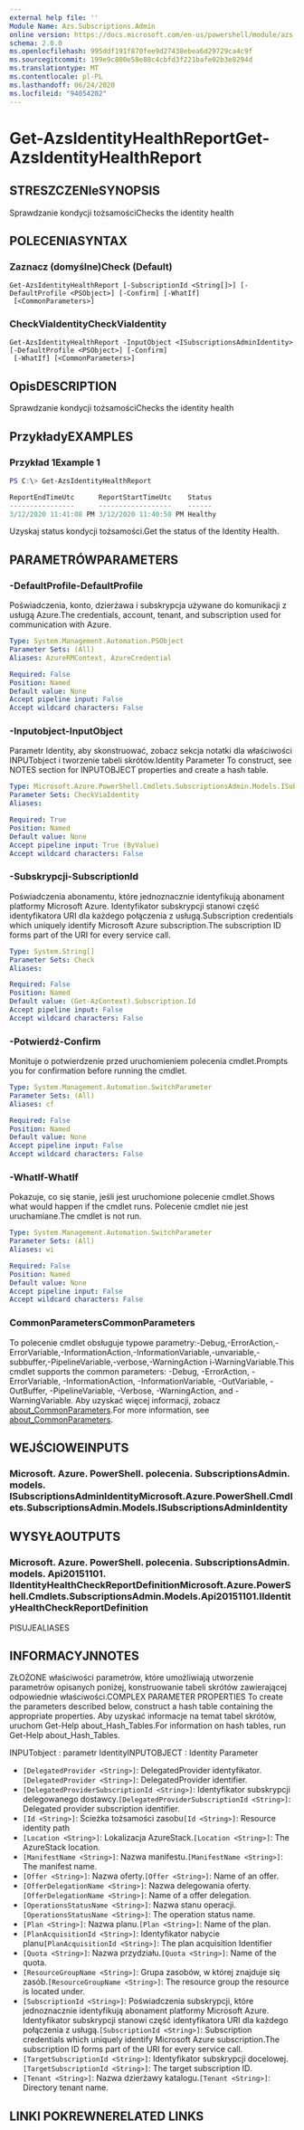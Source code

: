 ```yaml
---
external help file: ''
Module Name: Azs.Subscriptions.Admin
online version: https://docs.microsoft.com/en-us/powershell/module/azs.subscriptions.admin/get-azsidentityhealthreport
schema: 2.0.0
ms.openlocfilehash: 995ddf191f870fee9d27438ebea6d29729ca4c9f
ms.sourcegitcommit: 199e9c800e58e88c4cbfd3f221bafe02b3e8294d
ms.translationtype: MT
ms.contentlocale: pl-PL
ms.lasthandoff: 06/24/2020
ms.locfileid: "94054202"
---
```

# <span data-ttu-id="2b7a8-101">Get-AzsIdentityHealthReport</span><span class="sxs-lookup"><span data-stu-id="2b7a8-101">Get-AzsIdentityHealthReport</span></span>

## <span data-ttu-id="2b7a8-102">STRESZCZENIe</span><span class="sxs-lookup"><span data-stu-id="2b7a8-102">SYNOPSIS</span></span>
<span data-ttu-id="2b7a8-103">Sprawdzanie kondycji tożsamości</span><span class="sxs-lookup"><span data-stu-id="2b7a8-103">Checks the identity health</span></span>

## <span data-ttu-id="2b7a8-104">POLECENIA</span><span class="sxs-lookup"><span data-stu-id="2b7a8-104">SYNTAX</span></span>

### <span data-ttu-id="2b7a8-105">Zaznacz (domyślne)</span><span class="sxs-lookup"><span data-stu-id="2b7a8-105">Check (Default)</span></span>
```
Get-AzsIdentityHealthReport [-SubscriptionId <String[]>] [-DefaultProfile <PSObject>] [-Confirm] [-WhatIf]
 [<CommonParameters>]
```

### <span data-ttu-id="2b7a8-106">CheckViaIdentity</span><span class="sxs-lookup"><span data-stu-id="2b7a8-106">CheckViaIdentity</span></span>
```
Get-AzsIdentityHealthReport -InputObject <ISubscriptionsAdminIdentity> [-DefaultProfile <PSObject>] [-Confirm]
 [-WhatIf] [<CommonParameters>]
```

## <span data-ttu-id="2b7a8-107">Opis</span><span class="sxs-lookup"><span data-stu-id="2b7a8-107">DESCRIPTION</span></span>
<span data-ttu-id="2b7a8-108">Sprawdzanie kondycji tożsamości</span><span class="sxs-lookup"><span data-stu-id="2b7a8-108">Checks the identity health</span></span>

## <span data-ttu-id="2b7a8-109">Przykłady</span><span class="sxs-lookup"><span data-stu-id="2b7a8-109">EXAMPLES</span></span>

### <span data-ttu-id="2b7a8-110">Przykład 1</span><span class="sxs-lookup"><span data-stu-id="2b7a8-110">Example 1</span></span>
```powershell
PS C:\> Get-AzsIdentityHealthReport

ReportEndTimeUtc      ReportStartTimeUtc    Status 
----------------      ------------------    ------ 
3/12/2020 11:41:08 PM 3/12/2020 11:40:50 PM Healthy
```

<span data-ttu-id="2b7a8-111">Uzyskaj status kondycji tożsamości.</span><span class="sxs-lookup"><span data-stu-id="2b7a8-111">Get the status of the Identity Health.</span></span>

## <span data-ttu-id="2b7a8-112">PARAMETRÓW</span><span class="sxs-lookup"><span data-stu-id="2b7a8-112">PARAMETERS</span></span>

### <span data-ttu-id="2b7a8-113">-DefaultProfile</span><span class="sxs-lookup"><span data-stu-id="2b7a8-113">-DefaultProfile</span></span>
<span data-ttu-id="2b7a8-114">Poświadczenia, konto, dzierżawa i subskrypcja używane do komunikacji z usługą Azure.</span><span class="sxs-lookup"><span data-stu-id="2b7a8-114">The credentials, account, tenant, and subscription used for communication with Azure.</span></span>

```yaml
Type: System.Management.Automation.PSObject
Parameter Sets: (All)
Aliases: AzureRMContext, AzureCredential

Required: False
Position: Named
Default value: None
Accept pipeline input: False
Accept wildcard characters: False

```

### <span data-ttu-id="2b7a8-115">-Inputobject</span><span class="sxs-lookup"><span data-stu-id="2b7a8-115">-InputObject</span></span>
<span data-ttu-id="2b7a8-116">Parametr Identity, aby skonstruować, zobacz sekcja notatki dla właściwości INPUTobject i tworzenie tabeli skrótów.</span><span class="sxs-lookup"><span data-stu-id="2b7a8-116">Identity Parameter To construct, see NOTES section for INPUTOBJECT properties and create a hash table.</span></span>

```yaml
Type: Microsoft.Azure.PowerShell.Cmdlets.SubscriptionsAdmin.Models.ISubscriptionsAdminIdentity
Parameter Sets: CheckViaIdentity
Aliases:

Required: True
Position: Named
Default value: None
Accept pipeline input: True (ByValue)
Accept wildcard characters: False

```

### <span data-ttu-id="2b7a8-117">-Subskrypcji</span><span class="sxs-lookup"><span data-stu-id="2b7a8-117">-SubscriptionId</span></span>
<span data-ttu-id="2b7a8-118">Poświadczenia abonamentu, które jednoznacznie identyfikują abonament platformy Microsoft Azure. Identyfikator subskrypcji stanowi część identyfikatora URI dla każdego połączenia z usługą.</span><span class="sxs-lookup"><span data-stu-id="2b7a8-118">Subscription credentials which uniquely identify Microsoft Azure subscription.The subscription ID forms part of the URI for every service call.</span></span>

```yaml
Type: System.String[]
Parameter Sets: Check
Aliases:

Required: False
Position: Named
Default value: (Get-AzContext).Subscription.Id
Accept pipeline input: False
Accept wildcard characters: False

```

### <span data-ttu-id="2b7a8-119">-Potwierdź</span><span class="sxs-lookup"><span data-stu-id="2b7a8-119">-Confirm</span></span>
<span data-ttu-id="2b7a8-120">Monituje o potwierdzenie przed uruchomieniem polecenia cmdlet.</span><span class="sxs-lookup"><span data-stu-id="2b7a8-120">Prompts you for confirmation before running the cmdlet.</span></span>

```yaml
Type: System.Management.Automation.SwitchParameter
Parameter Sets: (All)
Aliases: cf

Required: False
Position: Named
Default value: None
Accept pipeline input: False
Accept wildcard characters: False

```

### <span data-ttu-id="2b7a8-121">-WhatIf</span><span class="sxs-lookup"><span data-stu-id="2b7a8-121">-WhatIf</span></span>
<span data-ttu-id="2b7a8-122">Pokazuje, co się stanie, jeśli jest uruchomione polecenie cmdlet.</span><span class="sxs-lookup"><span data-stu-id="2b7a8-122">Shows what would happen if the cmdlet runs.</span></span>
<span data-ttu-id="2b7a8-123">Polecenie cmdlet nie jest uruchamiane.</span><span class="sxs-lookup"><span data-stu-id="2b7a8-123">The cmdlet is not run.</span></span>

```yaml
Type: System.Management.Automation.SwitchParameter
Parameter Sets: (All)
Aliases: wi

Required: False
Position: Named
Default value: None
Accept pipeline input: False
Accept wildcard characters: False

```

### <span data-ttu-id="2b7a8-124">CommonParameters</span><span class="sxs-lookup"><span data-stu-id="2b7a8-124">CommonParameters</span></span>
<span data-ttu-id="2b7a8-125">To polecenie cmdlet obsługuje typowe parametry:-Debug,-ErrorAction,-ErrorVariable,-InformationAction,-InformationVariable,-unvariable,-subbuffer,-PipelineVariable,-verbose,-WarningAction i-WarningVariable.</span><span class="sxs-lookup"><span data-stu-id="2b7a8-125">This cmdlet supports the common parameters: -Debug, -ErrorAction, -ErrorVariable, -InformationAction, -InformationVariable, -OutVariable, -OutBuffer, -PipelineVariable, -Verbose, -WarningAction, and -WarningVariable.</span></span> <span data-ttu-id="2b7a8-126">Aby uzyskać więcej informacji, zobacz [about_CommonParameters](http://go.microsoft.com/fwlink/?LinkID=113216).</span><span class="sxs-lookup"><span data-stu-id="2b7a8-126">For more information, see [about_CommonParameters](http://go.microsoft.com/fwlink/?LinkID=113216).</span></span>

## <span data-ttu-id="2b7a8-127">WEJŚCIOWE</span><span class="sxs-lookup"><span data-stu-id="2b7a8-127">INPUTS</span></span>

### <span data-ttu-id="2b7a8-128">Microsoft. Azure. PowerShell. polecenia. SubscriptionsAdmin. models. ISubscriptionsAdminIdentity</span><span class="sxs-lookup"><span data-stu-id="2b7a8-128">Microsoft.Azure.PowerShell.Cmdlets.SubscriptionsAdmin.Models.ISubscriptionsAdminIdentity</span></span>

## <span data-ttu-id="2b7a8-129">WYSYŁA</span><span class="sxs-lookup"><span data-stu-id="2b7a8-129">OUTPUTS</span></span>

### <span data-ttu-id="2b7a8-130">Microsoft. Azure. PowerShell. polecenia. SubscriptionsAdmin. models. Api20151101. IIdentityHealthCheckReportDefinition</span><span class="sxs-lookup"><span data-stu-id="2b7a8-130">Microsoft.Azure.PowerShell.Cmdlets.SubscriptionsAdmin.Models.Api20151101.IIdentityHealthCheckReportDefinition</span></span>

<span data-ttu-id="2b7a8-131">PISUJE</span><span class="sxs-lookup"><span data-stu-id="2b7a8-131">ALIASES</span></span>

## <span data-ttu-id="2b7a8-132">INFORMACYJN</span><span class="sxs-lookup"><span data-stu-id="2b7a8-132">NOTES</span></span>

<span data-ttu-id="2b7a8-133">ZŁOŻONE właściwości parametrów, które umożliwiają utworzenie parametrów opisanych poniżej, konstruowanie tabeli skrótów zawierającej odpowiednie właściwości.</span><span class="sxs-lookup"><span data-stu-id="2b7a8-133">COMPLEX PARAMETER PROPERTIES To create the parameters described below, construct a hash table containing the appropriate properties.</span></span> <span data-ttu-id="2b7a8-134">Aby uzyskać informacje na temat tabel skrótów, uruchom Get-Help about_Hash_Tables.</span><span class="sxs-lookup"><span data-stu-id="2b7a8-134">For information on hash tables, run Get-Help about_Hash_Tables.</span></span>

<span data-ttu-id="2b7a8-135">INPUTobject <ISubscriptionsAdminIdentity> : parametr Identity</span><span class="sxs-lookup"><span data-stu-id="2b7a8-135">INPUTOBJECT <ISubscriptionsAdminIdentity>: Identity Parameter</span></span>
  - <span data-ttu-id="2b7a8-136">`[DelegatedProvider <String>]`: DelegatedProvider identyfikator.</span><span class="sxs-lookup"><span data-stu-id="2b7a8-136">`[DelegatedProvider <String>]`: DelegatedProvider identifier.</span></span>
  - <span data-ttu-id="2b7a8-137">`[DelegatedProviderSubscriptionId <String>]`: Identyfikator subskrypcji delegowanego dostawcy.</span><span class="sxs-lookup"><span data-stu-id="2b7a8-137">`[DelegatedProviderSubscriptionId <String>]`: Delegated provider subscription identifier.</span></span>
  - <span data-ttu-id="2b7a8-138">`[Id <String>]`: Ścieżka tożsamości zasobu</span><span class="sxs-lookup"><span data-stu-id="2b7a8-138">`[Id <String>]`: Resource identity path</span></span>
  - <span data-ttu-id="2b7a8-139">`[Location <String>]`: Lokalizacja AzureStack.</span><span class="sxs-lookup"><span data-stu-id="2b7a8-139">`[Location <String>]`: The AzureStack location.</span></span>
  - <span data-ttu-id="2b7a8-140">`[ManifestName <String>]`: Nazwa manifestu.</span><span class="sxs-lookup"><span data-stu-id="2b7a8-140">`[ManifestName <String>]`: The manifest name.</span></span>
  - <span data-ttu-id="2b7a8-141">`[Offer <String>]`: Nazwa oferty.</span><span class="sxs-lookup"><span data-stu-id="2b7a8-141">`[Offer <String>]`: Name of an offer.</span></span>
  - <span data-ttu-id="2b7a8-142">`[OfferDelegationName <String>]`: Nazwa delegowania oferty.</span><span class="sxs-lookup"><span data-stu-id="2b7a8-142">`[OfferDelegationName <String>]`: Name of a offer delegation.</span></span>
  - <span data-ttu-id="2b7a8-143">`[OperationsStatusName <String>]`: Nazwa stanu operacji.</span><span class="sxs-lookup"><span data-stu-id="2b7a8-143">`[OperationsStatusName <String>]`: The operation status name.</span></span>
  - <span data-ttu-id="2b7a8-144">`[Plan <String>]`: Nazwa planu.</span><span class="sxs-lookup"><span data-stu-id="2b7a8-144">`[Plan <String>]`: Name of the plan.</span></span>
  - <span data-ttu-id="2b7a8-145">`[PlanAcquisitionId <String>]`: Identyfikator nabycie planu</span><span class="sxs-lookup"><span data-stu-id="2b7a8-145">`[PlanAcquisitionId <String>]`: The plan acquisition Identifier</span></span>
  - <span data-ttu-id="2b7a8-146">`[Quota <String>]`: Nazwa przydziału.</span><span class="sxs-lookup"><span data-stu-id="2b7a8-146">`[Quota <String>]`: Name of the quota.</span></span>
  - <span data-ttu-id="2b7a8-147">`[ResourceGroupName <String>]`: Grupa zasobów, w której znajduje się zasób.</span><span class="sxs-lookup"><span data-stu-id="2b7a8-147">`[ResourceGroupName <String>]`: The resource group the resource is located under.</span></span>
  - <span data-ttu-id="2b7a8-148">`[SubscriptionId <String>]`: Poświadczenia subskrypcji, które jednoznacznie identyfikują abonament platformy Microsoft Azure. Identyfikator subskrypcji stanowi część identyfikatora URI dla każdego połączenia z usługą.</span><span class="sxs-lookup"><span data-stu-id="2b7a8-148">`[SubscriptionId <String>]`: Subscription credentials which uniquely identify Microsoft Azure subscription.The subscription ID forms part of the URI for every service call.</span></span>
  - <span data-ttu-id="2b7a8-149">`[TargetSubscriptionId <String>]`: Identyfikator subskrypcji docelowej.</span><span class="sxs-lookup"><span data-stu-id="2b7a8-149">`[TargetSubscriptionId <String>]`: The target subscription ID.</span></span>
  - <span data-ttu-id="2b7a8-150">`[Tenant <String>]`: Nazwa dzierżawy katalogu.</span><span class="sxs-lookup"><span data-stu-id="2b7a8-150">`[Tenant <String>]`: Directory tenant name.</span></span>

## <span data-ttu-id="2b7a8-151">LINKI POKREWNE</span><span class="sxs-lookup"><span data-stu-id="2b7a8-151">RELATED LINKS</span></span>

